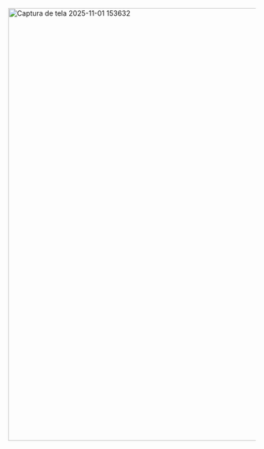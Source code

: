 
<img width="1069" height="882" alt="Captura de tela 2025-11-01 153632" src="https://github.com/user-attachments/assets/d8c23c50-a089-438c-afc6-fa79536ca22e" />
